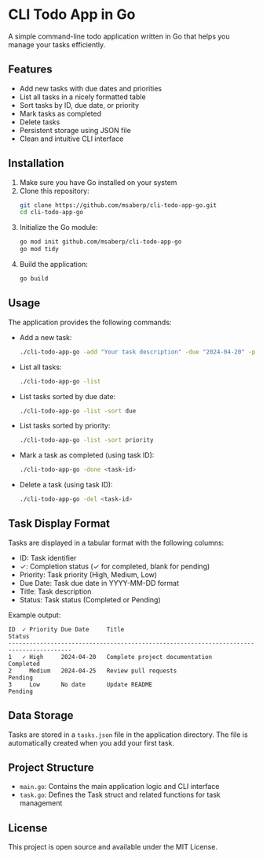 # CLI Todo App in Go

A simple command-line todo application written in Go that helps you manage your tasks efficiently.

## Features

- Add new tasks with due dates and priorities
- List all tasks in a nicely formatted table
- Sort tasks by ID, due date, or priority
- Mark tasks as completed
- Delete tasks
- Persistent storage using JSON file
- Clean and intuitive CLI interface

## Installation

1. Make sure you have Go installed on your system
2. Clone this repository:
   ```bash
   git clone https://github.com/msaberp/cli-todo-app-go.git
   cd cli-todo-app-go
   ```
3. Initialize the Go module:
   ```bash
   go mod init github.com/msaberp/cli-todo-app-go
   go mod tidy
   ```
4. Build the application:
   ```bash
   go build
   ```

## Usage

The application provides the following commands:

- Add a new task:
  ```bash
  ./cli-todo-app-go -add "Your task description" -due "2024-04-20" -priority "High"
  ```

- List all tasks:
  ```bash
  ./cli-todo-app-go -list
  ```

- List tasks sorted by due date:
  ```bash
  ./cli-todo-app-go -list -sort due
  ```

- List tasks sorted by priority:
  ```bash
  ./cli-todo-app-go -list -sort priority
  ```

- Mark a task as completed (using task ID):
  ```bash
  ./cli-todo-app-go -done <task-id>
  ```

- Delete a task (using task ID):
  ```bash
  ./cli-todo-app-go -del <task-id>
  ```

## Task Display Format

Tasks are displayed in a tabular format with the following columns:
- ID: Task identifier
- ✓: Completion status (✓ for completed, blank for pending)
- Priority: Task priority (High, Medium, Low)
- Due Date: Task due date in YYYY-MM-DD format
- Title: Task description
- Status: Task status (Completed or Pending)

Example output:
```
ID  ✓ Priority Due Date     Title                                              Status    
----------------------------------------------------------------------------------------
1   ✓ High     2024-04-20   Complete project documentation                     Completed
2     Medium   2024-04-25   Review pull requests                               Pending   
3     Low      No date      Update README                                      Pending   
```

## Data Storage

Tasks are stored in a `tasks.json` file in the application directory. The file is automatically created when you add your first task.

## Project Structure

- `main.go`: Contains the main application logic and CLI interface
- `task.go`: Defines the Task struct and related functions for task management

## License

This project is open source and available under the MIT License.

